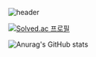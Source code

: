 ![header](https://capsule-render.vercel.app/api?type=waving&color=638cc7&height=200&section=header&text=Welcome!&fontSize=50&fontColor=fefefe&desc=JaeHyun%20Lim%27s%20github%20Profile&descSize=10)

[![Solved.ac
프로필](http://mazassumnida.wtf/api/v2/generate_badge?boj=jhlim)](https://solved.ac/jhlim)

![Anurag's GitHub stats](https://github-readme-stats.vercel.app/api?username=JaeHyun-Lim-dev&show_icons=true&theme=radical)
